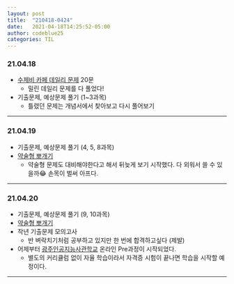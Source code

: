 ```yaml
---
layout: post
title:  "210418-0424"
date:   2021-04-18T14:25:52-05:00
author: codeblue25
categories: TIL
---
```


<h3>21.04.18</h3>

* [수제비 카페 데일리 문제](https://cafe.naver.com/soojebi) 20문
  * 밀린 데일리 문제를 다 풀었다!
* 기출문제, 예상문제 풀기 (1~3과목)
  * 틀렸던 문제는 개념서에서 찾아보고 다시 풀어보기

---

<h3>21.04.19</h3>

* 기출문제, 예상문제 풀기 (4, 5, 8과목)
* [약술형 뽀개기](https://cafe.naver.com/soojebi)
  * 약술형 문제도 대비해야한다고 해서 뒤늦게 보기 시작했다. 다 외워서 쓸 수 있을까😂 손목이 벌써 아프다.

---

<h3>21.04.20</h3>

* 기출문제, 예상문제 풀기 (9, 10과목)
* [약술형 뽀개기](https://cafe.naver.com/soojebi)
* 작년 기출문제 모의고사 
  * 반 벼락치기처럼 공부하고 있지만 한 번에 합격하고싶다 (제발)
* 어제부터 [광주인공지능사관학교](https://aischool.likelion.net/) 온라인 Pre과정이 시작되었다.
  * 별도의 커리큘럼 없이 자율 학습이라서 자격증 시험이 끝나면 학습을 시작할 예정이다.

---
